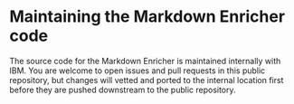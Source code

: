 <!--
# Copyright 2022, 2024 IBM Inc. All rights reserved
# SPDX-License-Identifier: Apache2.0
# Last updated: 2024-06-21
-->


# Maintaining the Markdown Enricher code


The source code for the Markdown Enricher is maintained internally with IBM. You are welcome to open issues and pull requests in this public repository, but changes will vetted and ported to the internal location first before they are pushed downstream to the public repository.



